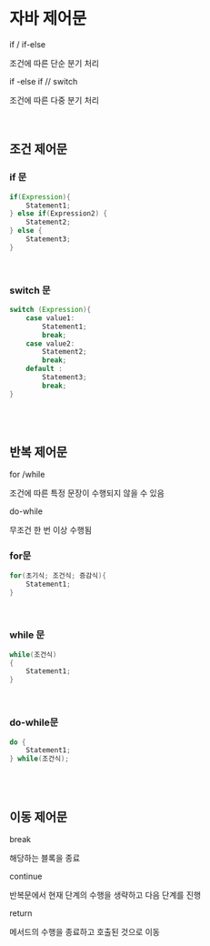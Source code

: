 # 자바 제어문

if / if-else

조건에 따른 단순 분기 처리

if -else if // switch

조건에 따른 다중 분기 처리

<br>

## 조건 제어문

### if 문

```java
if(Expression){
    Statement1;
} else if(Expression2) {
	Statement2;    
} else {
    Statement3;
}

```

<br>

### switch 문

```java
switch (Expression){
    case value1:
        Statement1;
        break;
    case value2:
        Statement2;
        break;
	default :
        Statement3;
        break;
}
```

<br>

<br>

## 반복 제어문

for /while

조건에 따른 특정 문장이 수행되지 않을 수 있음

do-while

무조건 한 번 이상 수행됨

### for문

```java
for(초기식; 조건식; 증감식){
    Statement1;
}
```

<br>

### while 문

```java
while(조건식)
{
    Statement1;
}
```



<br>

### do-while문

```java
do {
    Statement1;
} while(조건식);
```



<br>

<br>

## 이동 제어문

break

해당하는 블록을 종료



continue

반복문에서 현재 단계의 수행을 생략하고 다음 단계를 진행



return

메서드의 수행을 종료하고 호출된 것으로 이동



